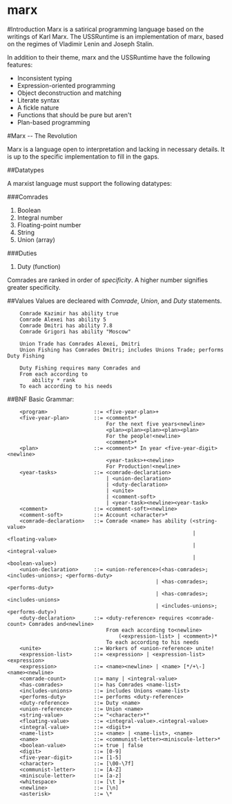 marx
====

#Introduction
Marx is a satirical programming language based on the writings of Karl Marx.
The USSRuntime is an implementation of marx, based on the regimes of Vladimir Lenin and Joseph Stalin.

In addition to their theme, marx and the USSRuntime have the following features:

* Inconsistent typing
* Expression-oriented programming
* Object deconstruction and matching
* Literate syntax
* A fickle nature
* Functions that should be pure but aren't
* Plan-based programming

#Marx -- The Revolution

Marx is a language open to interpretation and lacking in necessary details.  It is up to the specific implementation to fill in the gaps.

##Datatypes

A marxist language must support the following datatypes:

###Comrades

1. Boolean
1. Integral number
1. Floating-point number
1. String
1. Union (array)

###Duties
1. Duty (function)

Comrades are ranked in order of *specificity*.  A higher number signifies greater specificity.

##Values
Values are decleared with *Comrade*, *Union*, and *Duty* statements.

```
    Comrade Kazimir has ability true
    Comrade Alexei has ability 5
    Comrade Dmitri has ability 7.8
    Comrade Grigori has ability "Moscow"

    Union Trade has Comrades Alexei, Dmitri
    Union Fishing has Comrades Dmitri; includes Unions Trade; performs Duty Fishing

    Duty Fishing requires many Comrades and
    From each according to
        ability * rank
    To each according to his needs
```

##BNF
Basic Grammar:

```
    <program>               ::= <five-year-plan>+
    <five-year-plan>        ::= <comment>* 
                                For the next five years<newline>
                                <plan><plan><plan><plan><plan>
                                For the people!<newline>
                                <comment>*
    <plan>                  ::= <comment>* In year <five-year-digit><newline> 
                                <year-tasks>+<newline>
                                For Production!<newline>
    <year-tasks>            ::= <comrade-declaration> 
                                | <union-declaration>
                                | <duty-declaration>
                                | <unite>
                                | <comment-soft>
                                | <year-task><newline><year-task>
    <comment>               ::= <comment-soft><newline>
    <comment-soft>          ::= Account <character>*
    <comrade-declaration>   ::= Comrade <name> has ability (<string-value> 
                                                            | <floating-value> 
                                                            | <integral-value> 
                                                            | <boolean-value>)
    <union-declaration>     ::= <union-reference>(<has-comrades>; <includes-unions>; <performs-duty>
                                                | <has-comrades>; <performs-duty>
                                                | <has-comrades>; <includes-unions>
                                                | <includes-unions>; <performs-duty>)
    <duty-declaration>      ::= <duty-reference> requires <comrade-count> Comrades and<newline>
                                From each according to<newline>
                                    (<expression-list> | <comment>)*
                                To each according to his needs
    <unite>                 ::= Workers of <union-reference> unite!
    <expression-list>       ::= <expression> | <expression-list><expression>
    <expression>            ::= <name><newline> | <name> [*/+\-] <name><newline>
    <comrade-count>         ::= many | <integral-value>
    <has-comrades>          ::= has Comrades <name-list>
    <includes-unions>       ::= includes Unions <name-list>
    <performs-duty>         ::= performs <duty-reference>
    <duty-reference>        ::= Duty <name>
    <union-reference>       ::= Union <name>
    <string-value>          ::= "<character>*"
    <floating-value>        ::= <integral-value>.<integral-value>
    <integral-value>        ::= <digit>+
    <name-list>             ::= <name> | <name-list>, <name>
    <name>                  ::= <communist-letter><miniscule-letter>*
    <boolean-value>         ::= true | false
    <digit>                 ::= [0-9]
    <five-year-digit>       ::= [1-5]
    <character>             ::= [\00-\7f]
    <communist-letter>      ::= [A-Z]
    <miniscule-letter>      ::= [a-z]
    <whitespace>            ::= [\t ]+
    <newline>               ::= [\n]
    <asterisk>              ::= \*
